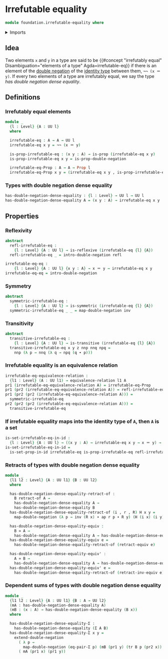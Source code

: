 # Irrefutable equality

```agda
module foundation.irrefutable-equality where
```

<details><summary>Imports</summary>

```agda
open import foundation.action-on-identifications-functions
open import foundation.binary-relations
open import foundation.dependent-pair-types
open import foundation.double-negation
open import foundation.equality-dependent-pair-types
open import foundation.equivalences
open import foundation.functoriality-propositional-truncation
open import foundation.reflecting-maps-equivalence-relations
open import foundation.retracts-of-types
open import foundation.transport-along-identifications
open import foundation.universe-levels

open import foundation-core.equivalence-relations
open import foundation-core.identity-types
open import foundation-core.propositions
open import foundation-core.sets
```

</details>

## Idea

Two elements `x` and `y` in a type are said to be
{{#concept "irrefutably equal" Disambiguation="elements of a type" Agda=irrefutable-eq}}
if there is an element of the [double negation](foundation.double-negation.md)
of the [identity type](foundation-core.identity-types.md) between them,
`¬¬ (x ＝ y)`. If every two elements of a type are irrefutably equal, we say the
type _has double negation dense equality_.

## Definitions

### Irrefutably equal elements

```agda
module _
  {l : Level} {A : UU l}
  where

  irrefutable-eq : A → A → UU l
  irrefutable-eq x y = ¬¬ (x ＝ y)

  is-prop-irrefutable-eq : (x y : A) → is-prop (irrefutable-eq x y)
  is-prop-irrefutable-eq x y = is-prop-double-negation

  irrefutable-eq-Prop : A → A → Prop l
  irrefutable-eq-Prop x y = (irrefutable-eq x y , is-prop-irrefutable-eq x y)
```

### Types with double negation dense equality

```agda
has-double-negation-dense-equality : {l : Level} → UU l → UU l
has-double-negation-dense-equality A = (x y : A) → irrefutable-eq x y
```

## Properties

### Reflexivity

```agda
abstract
  refl-irrefutable-eq :
    {l : Level} {A : UU l} → is-reflexive (irrefutable-eq {l} {A})
  refl-irrefutable-eq _ = intro-double-negation refl

irrefutable-eq-eq :
    {l : Level} {A : UU l} {x y : A} → x ＝ y → irrefutable-eq x y
irrefutable-eq-eq = intro-double-negation
```

### Symmetry

```agda
abstract
  symmetric-irrefutable-eq :
    {l : Level} {A : UU l} → is-symmetric (irrefutable-eq {l} {A})
  symmetric-irrefutable-eq _ _ = map-double-negation inv
```

### Transitivity

```agda
abstract
  transitive-irrefutable-eq :
    {l : Level} {A : UU l} → is-transitive (irrefutable-eq {l} {A})
  transitive-irrefutable-eq x y z nnp nnq npq =
    nnp (λ p → nnq (λ q → npq (q ∙ p)))
```

### Irrefutable equality is an equivalence relation

```agda
irrefutable-eq-equivalence-relation :
  {l1 : Level} (A : UU l1) → equivalence-relation l1 A
pr1 (irrefutable-eq-equivalence-relation A) = irrefutable-eq-Prop
pr1 (pr2 (irrefutable-eq-equivalence-relation A)) = refl-irrefutable-eq
pr1 (pr2 (pr2 (irrefutable-eq-equivalence-relation A))) =
  symmetric-irrefutable-eq
pr2 (pr2 (pr2 (irrefutable-eq-equivalence-relation A))) =
  transitive-irrefutable-eq
```

### If irrefutable equality maps into the identity type of `A`, then `A` is a set

```agda
is-set-irrefutable-eq-in-id :
  {l : Level} {A : UU l} → ((x y : A) → irrefutable-eq x y → x ＝ y) → is-set A
is-set-irrefutable-eq-in-id =
  is-set-prop-in-id irrefutable-eq is-prop-irrefutable-eq refl-irrefutable-eq
```

### Retracts of types with double negation dense equality

```agda
module _
  {l1 l2 : Level} {A : UU l1} {B : UU l2}
  where

  has-double-negation-dense-equality-retract-of :
    B retract-of A →
    has-double-negation-dense-equality A →
    has-double-negation-dense-equality B
  has-double-negation-dense-equality-retract-of (i , r , R) H x y =
    map-double-negation (λ p → inv (R x) ∙ ap r p ∙ R y) (H (i x) (i y))

  has-double-negation-dense-equality-equiv :
    B ≃ A →
    has-double-negation-dense-equality A → has-double-negation-dense-equality B
  has-double-negation-dense-equality-equiv e =
    has-double-negation-dense-equality-retract-of (retract-equiv e)

  has-double-negation-dense-equality-equiv' :
    A ≃ B →
    has-double-negation-dense-equality A → has-double-negation-dense-equality B
  has-double-negation-dense-equality-equiv' e =
    has-double-negation-dense-equality-retract-of (retract-inv-equiv e)
```

### Dependent sums of types with double negation dense equality

```agda
module _
  {l1 l2 : Level} {A : UU l1} {B : A → UU l2}
  (mA : has-double-negation-dense-equality A)
  (mB : (x : A) → has-double-negation-dense-equality (B x))
  where

  has-double-negation-dense-equality-Σ :
    has-double-negation-dense-equality (Σ A B)
  has-double-negation-dense-equality-Σ x y =
    extend-double-negation
      ( λ p →
        map-double-negation (eq-pair-Σ p) (mB (pr1 y) (tr B p (pr2 x)) (pr2 y)))
      ( mA (pr1 x) (pr1 y))
```

